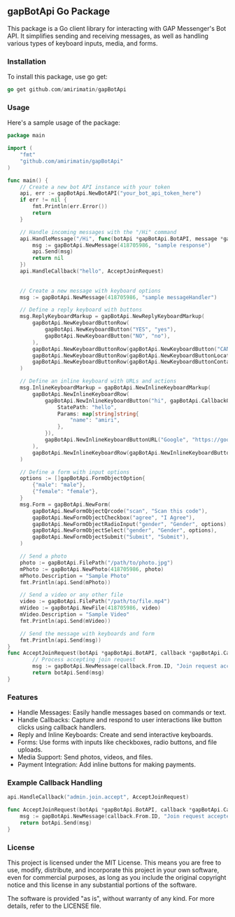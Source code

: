 ## gapBotApi Go Package
This package is a Go client library for interacting with GAP Messenger's Bot API. It simplifies sending and receiving messages, as well as handling various types of keyboard inputs, media, and forms.

### Installation
To install this package, use go get:
``` go
go get github.com/amirimatin/gapBotApi
```
### Usage
Here's a sample usage of the package:

``` go
package main

import (
	"fmt"
	"github.com/amirimatin/gapBotApi"
)

func main() {
	// Create a new bot API instance with your token
	api, err := gapBotApi.NewBotAPI("your_bot_api_token_here")
	if err != nil {
		fmt.Println(err.Error())
		return
	}

	// Handle incoming messages with the "/Hi" command
	api.HandleMessage("/Hi", func(botApi *gapBotApi.BotAPI, message *gapBotApi.Message) error {
		msg := gapBotApi.NewMessage(418705986, "sample response")
		api.Send(msg)
		return nil
	})
    api.HandleCallback("hello", AcceptJoinRequest)
    
    
	// Create a new message with keyboard options
	msg := gapBotApi.NewMessage(418705986, "sample messageHandler")

	// Define a reply keyboard with buttons
	msg.ReplyKeyboardMarkup = gapBotApi.NewReplyKeyboardMarkup(
		gapBotApi.NewKeyboardButtonRow(
			gapBotApi.NewKeyboardButton("YES", "yes"),
			gapBotApi.NewKeyboardButton("NO", "no"),
		),
		gapBotApi.NewKeyboardButtonRow(gapBotApi.NewKeyboardButton("CANCEL", "cancel")),
		gapBotApi.NewKeyboardButtonRow(gapBotApi.NewKeyboardButtonLocation("Your Location")),
		gapBotApi.NewKeyboardButtonRow(gapBotApi.NewKeyboardButtonContact("Your Contact")),
	)

	// Define an inline keyboard with URLs and actions
	msg.InlineKeyboardMarkup = gapBotApi.NewInlineKeyboardMarkup(
		gapBotApi.NewInlineKeyboardRow(
			gapBotApi.NewInlineKeyboardButton("hi", gapBotApi.CallbackQueryAction{
				StatePath: "hello",
				Params: map[string]string{
					"name": "amiri",
				},
			}),
			gapBotApi.NewInlineKeyboardButtonURL("Google", "https://google.com", gapBotApi.INLINE_KEYBOARD_URL_OPENIN_WEBVIEW),
		),
		gapBotApi.NewInlineKeyboardRow(gapBotApi.NewInlineKeyboardButtonPayment("Make Payment", 100, gapBotApi.INLINE_KEYBOARD_CURRENCY_IRR, "payment_id", "Payment Description")),
	)

	// Define a form with input options
	options := []gapBotApi.FormObjectOption{
		{"male": "male"},
		{"female": "female"},
	}
	msg.Form = gapBotApi.NewForm(
		gapBotApi.NewFormObjectQrcode("scan", "Scan this code"),
		gapBotApi.NewFormObjectCheckbox("agree", "I Agree"),
		gapBotApi.NewFormObjectRadioInput("gender", "Gender", options),
		gapBotApi.NewFormObjectSelect("gender", "Gender", options),
		gapBotApi.NewFormObjectSubmit("Submit", "Submit"),
	)

	// Send a photo
	photo := gapBotApi.FilePath("/path/to/photo.jpg")
	mPhoto := gapBotApi.NewPhoto(418705986, photo)
	mPhoto.Description = "Sample Photo"
	fmt.Println(api.Send(mPhoto))

	// Send a video or any other file
	video := gapBotApi.FilePath("/path/to/file.mp4")
	mVideo := gapBotApi.NewFile(418705986, video)
	mVideo.Description = "Sample Video"
	fmt.Println(api.Send(mVideo))

	// Send the message with keyboards and form
	fmt.Println(api.Send(msg))
}
func AcceptJoinRequest(botApi *gapBotApi.BotAPI, callback *gapBotApi.CallbackQuery) error {
		// Process accepting join request
		msg := gapBotApi.NewMessage(callback.From.ID, "Join request accepted")
		return botApi.Send(msg)
}
```

### Features
* Handle Messages: Easily handle messages based on commands or text.
* Handle Callbacks: Capture and respond to user interactions like button clicks using callback handlers.
* Reply and Inline Keyboards: Create and send interactive keyboards.
* Forms: Use forms with inputs like checkboxes, radio buttons, and file uploads.
* Media Support: Send photos, videos, and files.
* Payment Integration: Add inline buttons for making payments.

### Example Callback Handling

``` go
api.HandleCallback("admin.join.accept", AcceptJoinRequest)

func AcceptJoinRequest(botApi *gapBotApi.BotAPI, callback *gapBotApi.CallbackQuery) error {
	msg := gapBotApi.NewMessage(callback.From.ID, "Join request accepted")
	return botApi.Send(msg)
}
```
### License

This project is licensed under the MIT License. This means you are free to use, modify, distribute, and incorporate this project in your own software, even for commercial purposes, as long as you include the original copyright notice and this license in any substantial portions of the software.

The software is provided "as is", without warranty of any kind. For more details, refer to the LICENSE file.